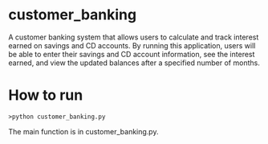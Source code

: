 # customer_banking
A customer banking system that allows users to calculate and track interest earned on savings and CD accounts. By running this application, users will be able to enter their savings and CD account information, see the interest earned, and view the updated balances after a specified number of months.

# How to run
`>python customer_banking.py`

The main function is in customer_banking.py.